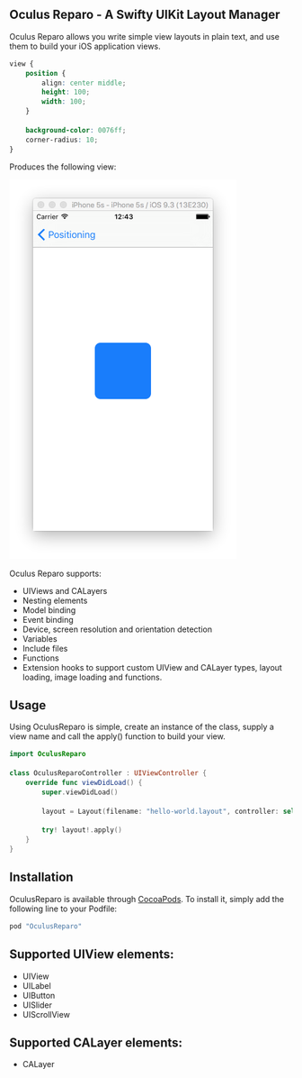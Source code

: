 ## Oculus Reparo - A Swifty UIKit Layout Manager

Oculus Reparo allows you write simple view layouts in plain text, and use them to build your iOS application views.

```css
view {
    position {
        align: center middle;
        height: 100;
        width: 100;
    }

    background-color: 0076ff;
    corner-radius: 10;
}
```

Produces the following view:

![Oculus Reparo Basic Layout Screenshot](https://raw.githubusercontent.com/flipbit/oculus-reparo-swifty/master/Assets/Screenshots/basic.png)

Oculus Reparo supports:

* UIViews and CALayers
* Nesting elements
* Model binding
* Event binding
* Device, screen resolution and orientation detection
* Variables
* Include files
* Functions
* Extension hooks to support custom UIView and CALayer types, layout loading, image loading and functions.

## Usage

Using OculusReparo is simple, create an instance of the class, supply a view name and call the apply() function to build your view.

```swift
import OculusReparo

class OculusReparoController : UIViewController {
    override func viewDidLoad() {
        super.viewDidLoad()
        
        layout = Layout(filename: "hello-world.layout", controller: self)
        
        try! layout!.apply()
    }
}
```

## Installation

OculusReparo is available through [CocoaPods](http://cocoapods.org). To install
it, simply add the following line to your Podfile:

```ruby
pod "OculusReparo"
```

## Supported UIView elements:

* UIView
* UILabel
* UIButton
* UISlider
* UIScrollView

## Supported CALayer elements:

* CALayer
